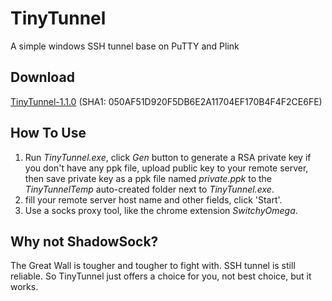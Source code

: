 # TinyTunnel
A simple windows SSH tunnel base on PuTTY and Plink

## Download
[TinyTunnel-1.1.0](https://raw.github.com/jyfcrw/TinyTunnel/master/Dist/TinyTunnel-1.1.0.zip) (SHA1: 050AF51D920F5DB6E2A11704EF170B4F4F2CE6FE)

## How To Use
1. Run _TinyTunnel.exe_, click _Gen_ button to generate a RSA private key if you don't have any ppk file, upload public key to your remote server, then save private key as a ppk file named _private.ppk_ to the _TinyTunnelTemp_ auto-created folder next to _TinyTunnel.exe_.
2. fill your remote server host name and other fields, click 'Start'.
3. Use a socks proxy tool, like the chrome extension _SwitchyOmega_.

## Why not ShadowSock?
The Great Wall is tougher and tougher to fight with. SSH tunnel is still reliable. So TinyTunnel just offers a choice for you, not best choice, but it works.

